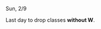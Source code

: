 
<div class="change">
<div class="column_date">
<p markdown="block">

Sun, 2/9
</p>
</div>
<div class="column_recitation">
<p markdown="block">

Last day to drop classes __without W__.

</p>
</div>

</div>
